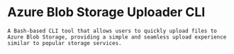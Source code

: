 # Azure Blob Storage Uploader CLI
    A Bash-based CLI tool that allows users to quickly upload files to Azure Blob Storage, providing a simple and seamless upload experience similar to popular storage services.


